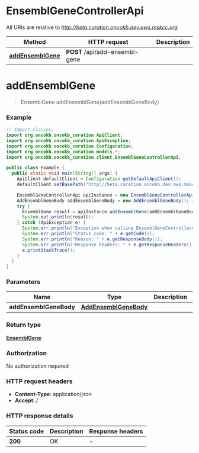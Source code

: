 # EnsemblGeneControllerApi

All URIs are relative to *http://beta.curation.oncokb.dev.aws.mskcc.org*

Method | HTTP request | Description
------------- | ------------- | -------------
[**addEnsemblGene**](EnsemblGeneControllerApi.md#addEnsemblGene) | **POST** /api/add-ensembl-gene | 


<a name="addEnsemblGene"></a>
# **addEnsemblGene**
> EnsemblGene addEnsemblGene(addEnsemblGeneBody)



### Example
```java
// Import classes:
import org.oncokb.oncokb_curation.ApiClient;
import org.oncokb.oncokb_curation.ApiException;
import org.oncokb.oncokb_curation.Configuration;
import org.oncokb.oncokb_curation.models.*;
import org.oncokb.oncokb_curation.client.EnsemblGeneControllerApi;

public class Example {
  public static void main(String[] args) {
    ApiClient defaultClient = Configuration.getDefaultApiClient();
    defaultClient.setBasePath("http://beta.curation.oncokb.dev.aws.mskcc.org");

    EnsemblGeneControllerApi apiInstance = new EnsemblGeneControllerApi(defaultClient);
    AddEnsemblGeneBody addEnsemblGeneBody = new AddEnsemblGeneBody(); // AddEnsemblGeneBody | 
    try {
      EnsemblGene result = apiInstance.addEnsemblGene(addEnsemblGeneBody);
      System.out.println(result);
    } catch (ApiException e) {
      System.err.println("Exception when calling EnsemblGeneControllerApi#addEnsemblGene");
      System.err.println("Status code: " + e.getCode());
      System.err.println("Reason: " + e.getResponseBody());
      System.err.println("Response headers: " + e.getResponseHeaders());
      e.printStackTrace();
    }
  }
}
```

### Parameters

Name | Type | Description  | Notes
------------- | ------------- | ------------- | -------------
 **addEnsemblGeneBody** | [**AddEnsemblGeneBody**](AddEnsemblGeneBody.md)|  |

### Return type

[**EnsemblGene**](EnsemblGene.md)

### Authorization

No authorization required

### HTTP request headers

 - **Content-Type**: application/json
 - **Accept**: */*

### HTTP response details
| Status code | Description | Response headers |
|-------------|-------------|------------------|
**200** | OK |  -  |

